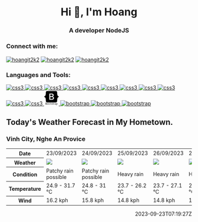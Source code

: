 <h1 align="center">Hi 👋, I'm Hoang</h1>
<h3 align="center">A developer NodeJS</h3>

<h3 align="left">Connect with me:</h3>
<p align="left">
<a href="https://www.facebook.com/hgit2002" target="blank"><img align="center" src="https://raw.githubusercontent.com/rahuldkjain/github-profile-readme-generator/master/src/images/icons/Social/facebook.svg" alt="hoangit2k2" height="30" width="40" /></a>
<a href="https://www.instagram.com/hoang.lop9e" target="blank"><img align="center" src="https://raw.githubusercontent.com/rahuldkjain/github-profile-readme-generator/master/src/images/icons/Social/instagram.svg" alt="hoangit2k2" height="30" width="40" /></a>
<a href="https://www.youtube.com/channel/UCEk4OrQvPt5VTx6VX4ESLhQ" target="blank"><img align="center" src="https://raw.githubusercontent.com/rahuldkjain/github-profile-readme-generator/master/src/images/icons/Social/youtube.svg" alt="hoangit2k2" height="30" width="40" /></a>
</p>

<h3 align="left">Languages and Tools:</h3>
<p align="left">
<a href="https://nestjs.com" target="_blank" rel="noreferrer"> <img src="https://static-00.iconduck.com/assets.00/nestjs-icon-256x255-r03j160r.png" alt="css3" width="40" height="40"/> </a>
<a href="https://nodejs.org/en" target="_blank" rel="noreferrer"> <img src="https://w7.pngwing.com/pngs/452/24/png-transparent-js-logo-node-logos-and-brands-icon.png" alt="css3" width="40" height="40"/> </a>
<a href="https://www.php.net" target="_blank" rel="noreferrer"> <img src="https://www.svgrepo.com/show/303656/php-logo.svg" alt="css3" width="40" height="40"/> </a>
<a href="https://www.docker.com/" target="_blank" rel="noreferrer"> <img src="https://www.svgrepo.com/show/353659/docker-icon.svg" alt="css3" width="40" height="40"/> </a>
<a href="https://docs.aws.amazon.com/" target="_blank" rel="noreferrer"> <img src="https://static-00.iconduck.com/assets.00/aws-icon-2048x2048-274bm1xi.png" alt="css3" width="40" height="40"/> </a>
<a href="https://www.java.com/en/" target="_blank" rel="noreferrer"> <img src="https://cdn-icons-png.flaticon.com/512/5968/5968282.png" alt="css3" width="40" height="40"/> </a>
<a href="https://spring.io/projects/spring-boot/" target="_blank" rel="noreferrer"> <img src="https://pbs.twimg.com/profile_images/1235868806079057921/fTL08u_H_400x400.png" alt="css3" width="40" height="40"/> </a>
<a href="https://www.w3schools.com/js/" target="_blank" rel="noreferrer"> <img src="https://www.computerhope.com/jargon/j/javascript.png" alt="css3" width="40" height="40"/> </a>
<a href="https://www.typescriptlang.org/" target="_blank" rel="noreferrer"> <img src="https://upload.wikimedia.org/wikipedia/commons/thumb/4/4c/Typescript_logo_2020.svg/2048px-Typescript_logo_2020.svg.png" alt="css3" width="40" height="40"/> </a>
<a href="https://www.w3schools.com/html/" target="_blank" rel="noreferrer"> <img src="https://play-lh.googleusercontent.com/85WnuKkqDY4gf6tndeL4_Ng5vgRk7PTfmpI4vHMIosyq6XQ7ZGDXNtYG2s0b09kJMw" alt="css3" width="40" height="40"/> </a>
<a href="https://www.w3schools.com/css/" target="_blank" rel="noreferrer"> <img src="https://cdn-icons-png.flaticon.com/512/919/919826.png" alt="css3" width="40" height="40"/> </a>
<a href="https://getbootstrap.com" target="_blank" rel="noreferrer"> <img src="https://raw.githubusercontent.com/devicons/devicon/master/icons/bootstrap/bootstrap-plain-wordmark.svg" alt="bootstrap" width="40" height="40"/> </a>
<a href="https://www.mysql.com/" target="_blank" rel="noreferrer"> <img src="https://upload.wikimedia.org/wikipedia/commons/thumb/b/b2/Database-mysql.svg/424px-Database-mysql.svg.png" alt="bootstrap" width="40" height="40"/> </a>
<a href="https://learn.microsoft.com/en-us/sql/sql-server/?view=sql-server-ver16" target="_blank" rel="noreferrer"> <img src="https://cdn-icons-png.flaticon.com/256/5968/5968364.png" alt="bootstrap" width="40" height="40"/> </a>
<a href="https://www.postgresql.org/" target="_blank" rel="noreferrer"> <img src="https://upload.wikimedia.org/wikipedia/commons/thumb/2/29/Postgresql_elephant.svg/1200px-Postgresql_elephant.svg.png" alt="bootstrap" width="40" height="40"/> </a>
</p>

## Today's Weather Forecast in My Hometown.
### Vinh City, Nghe An Provice

<table>
    <tr>
        <th>Date</th>
        <td>23/09/2023</td><td>24/09/2023</td><td>25/09/2023</td><td>26/09/2023</td><td>27/09/2023</td><td>28/09/2023</td><td>29/09/2023</td>
    </tr>
    <tr>
        <th>Weather</th>
        <td><img src="https://cdn.weatherapi.com/weather/64x64/day/176.png"/></td><td><img src="https://cdn.weatherapi.com/weather/64x64/day/176.png"/></td><td><img src="https://cdn.weatherapi.com/weather/64x64/day/308.png"/></td><td><img src="https://cdn.weatherapi.com/weather/64x64/day/308.png"/></td><td><img src="https://cdn.weatherapi.com/weather/64x64/day/308.png"/></td><td><img src="https://cdn.weatherapi.com/weather/64x64/day/176.png"/></td><td><img src="https://cdn.weatherapi.com/weather/64x64/day/302.png"/></td>
    </tr>
    <tr>
        <th>Condition</th>
        <td width="200px">Patchy rain possible</td><td width="200px">Patchy rain possible</td><td width="200px">Heavy rain</td><td width="200px">Heavy rain</td><td width="200px">Heavy rain</td><td width="200px">Patchy rain possible</td><td width="200px">Moderate rain</td>
    </tr>
    <tr>
        <th>Temperature</th>
        <td>24.9 -  31.7 °C</td><td>24.8 -  31 °C</td><td>23.7 -  26.2 °C</td><td>23.7 -  27.1 °C</td><td>23.8 -  29.3 °C</td><td>24.2 -  30.2 °C</td><td>24.5 -  29.9 °C</td>
    </tr>
    <tr>
        <th>Wind</th>
        <td>16.2 kph</td><td>15.8 kph</td><td>14.8 kph</td><td>14.8 kph</td><td>18.4 kph</td><td>12.2 kph</td><td>15.1 kph</td>
    </tr>
</table>

<div align = "right">
2023-09-23T07:19:27Z
</div>
